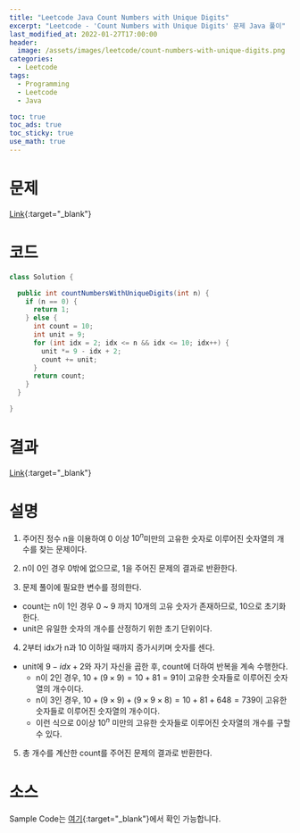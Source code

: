```yaml
---
title: "Leetcode Java Count Numbers with Unique Digits"
excerpt: "Leetcode - 'Count Numbers with Unique Digits' 문제 Java 풀이"
last_modified_at: 2022-01-27T17:00:00
header:
  image: /assets/images/leetcode/count-numbers-with-unique-digits.png
categories:
  - Leetcode
tags:
  - Programming
  - Leetcode
  - Java

toc: true
toc_ads: true
toc_sticky: true
use_math: true
---
```

# 문제
[Link](https://leetcode.com/problems/count-numbers-with-unique-digits/){:target="_blank"}

# 코드
```java
class Solution {

  public int countNumbersWithUniqueDigits(int n) {
    if (n == 0) {
      return 1;
    } else {
      int count = 10;
      int unit = 9;
      for (int idx = 2; idx <= n && idx <= 10; idx++) {
        unit *= 9 - idx + 2;
        count += unit;
      }
      return count;
    }
  }

}
```

# 결과
[Link](https://leetcode.com/submissions/detail/628883641/){:target="_blank"}

# 설명
1. 주어진 정수 n을 이용하여 0 이상 $10^{n}$미만의 고유한 숫자로 이루어진 숫자열의 개수를 찾는 문제이다.

2. n이 0인 경우 0밖에 없으므로, 1을 주어진 문제의 결과로 반환한다.

3. 문제 풀이에 필요한 변수를 정의한다.
- count는 n이 1인 경우 0 ~ 9 까지 10개의 고유 숫자가 존재하므로, 10으로 초기화 한다.
- unit은 유일한 숫자의 개수를 산정하기 위한 초기 단위이다.

4. 2부터 idx가 n과 10 이하일 때까지 증가시키며 숫자를 센다.
- unit에 $9 - idx + 2$와 자기 자신을 곱한 후, count에 더하여 반복을 계속 수행한다.
  - n이 2인 경우, $10 + (9 \times 9) = 10 + 81 = 91$이 고유한 숫자들로 이루어진 숫자열의 개수이다.
  - n이 3인 경우, $10 + (9 \times 9) + (9 \times 9 \times 8) = 10 + 81 + 648 = 739$이 고유한 숫자들로 이루어진 숫자열의 개수이다.
  - 이런 식으로 0이상 $10^{n}$ 미만의 고유한 숫자들로 이루어진 숫자열의 개수를 구할 수 있다.

5. 총 개수를 계산한 count를 주어진 문제의 결과로 반환한다.

# 소스
Sample Code는 [여기](https://github.com/GracefulSoul/leetcode/blob/master/src/main/java/gracefulsoul/problems/CountNumbersWithUniqueDigits.java){:target="_blank"}에서 확인 가능합니다.